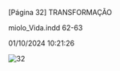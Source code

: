 [Página 32]
TRANSFORMAÇÃO


miolo_Vida.indd 62-63


01/10/2024 10:21:26

![32](./img/page_32-01.jpg)
